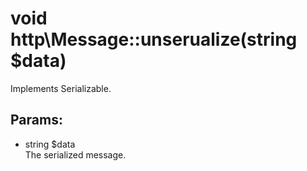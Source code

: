 # void http\Message::unserualize(string $data)

Implements Serializable.

## Params:

* string $data  
  The serialized message.

